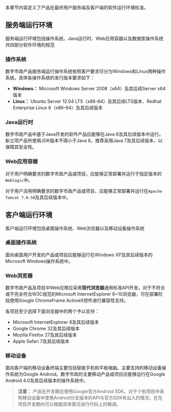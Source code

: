 本章节内容定义了产品在最终用户服务端及客户端的软件运行环境标准。

## 服务端运行环境

服务端运行环境包括操作系统、Java运行时、Web应用容器以及数据库操作系统共四部分软件环境的规范

### 操作系统

数字市政产品服务端运行操作系统依照客户要求可分为Windows和Linux两种操作系统。具体各操作系统的发行版本要求如下：

* **Windows：** Microsoft Windows Server 2008（x64）及其后续Server x64版本
* **Linux：** Ubuntu Server 12.04 LTS（x86-64）及其后续LTS版本、Redhat Enterprise Linux 6（x86-64）及其后续版本

### Java运行时

数字市政产品中基于Java开发的软件产品应能够在Java 6及其后续版本中运行。新立项产品所使用JDK版本不得小于Java 6。推荐采用Java 7及其后续版本，以保障其安全性。

### Web应用容器

对于用户明确要求的数字市政产品或项目，应能够正常部署并运行于指定版本的`Weblogic`中。

对于用户没用明确要求的数字市政产品或项目，应能够正常部署并运行在`Apache Tomcat 7.0.50`及其后续版本中。

## 客户端运行环境

客户端运行环境包括桌面操作系统、Web浏览器以及移动设备操作系统

### 桌面操作系统

面向桌面用户开发的产品或项目应能够运行在Windows XP及其后续版本的Microsoft Windows操作系统中。

### Web浏览器

数字市政产品及项目中Web应用应采用**现代浏览器**通用标准API开发。对于不符合或不完全符合W3C规范的Microsoft InternetExplorer 6~10浏览器，可在部署阶段使用Google ChromeFrame ActivieX控件进行兼容性支持。

各项目至少选择下面浏览器中的两个予以支持：

* Microsoft InternetExplorer 8及其后续版本
* Google Chrome 32及其后续版本
* Mozilla Firefox 27及其后续版本
* Apple Safari 7及其后续版本

### 移动设备

面向客户端的移动设备终端主要包括智能手机和平板电脑。主要支持的移动设备操作系统为Google Android。数字市政的主要移动产品或项目应能够运行在Google Android 4.0及其后续版本的操作系统中。

> **注意：** 产品在开发期应使用Google官方Android SDK。对于个别项目中采购移动设备中使用Android分支版本的API与官方SDK有出入的情况，在在项目开发期内可以根据具体情况进行代码上的微调。
